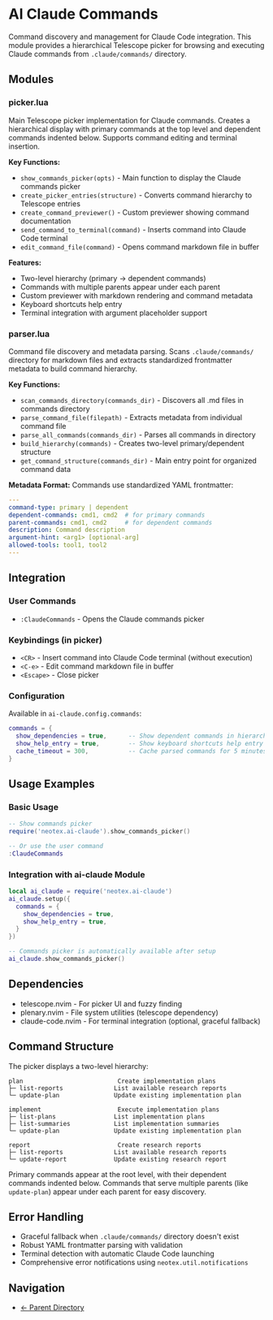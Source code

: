 # AI Claude Commands

Command discovery and management for Claude Code integration. This module provides a hierarchical Telescope picker for browsing and executing Claude commands from `.claude/commands/` directory.

## Modules

### picker.lua
Main Telescope picker implementation for Claude commands. Creates a hierarchical display with primary commands at the top level and dependent commands indented below. Supports command editing and terminal insertion.

**Key Functions:**
- `show_commands_picker(opts)` - Main function to display the Claude commands picker
- `create_picker_entries(structure)` - Converts command hierarchy to Telescope entries
- `create_command_previewer()` - Custom previewer showing command documentation
- `send_command_to_terminal(command)` - Inserts command into Claude Code terminal
- `edit_command_file(command)` - Opens command markdown file in buffer

**Features:**
- Two-level hierarchy (primary → dependent commands)
- Commands with multiple parents appear under each parent
- Custom previewer with markdown rendering and command metadata
- Keyboard shortcuts help entry
- Terminal integration with argument placeholder support

### parser.lua
Command file discovery and metadata parsing. Scans `.claude/commands/` directory for markdown files and extracts standardized frontmatter metadata to build command hierarchy.

**Key Functions:**
- `scan_commands_directory(commands_dir)` - Discovers all .md files in commands directory
- `parse_command_file(filepath)` - Extracts metadata from individual command file
- `parse_all_commands(commands_dir)` - Parses all commands in directory
- `build_hierarchy(commands)` - Creates two-level primary/dependent structure
- `get_command_structure(commands_dir)` - Main entry point for organized command data

**Metadata Format:**
Commands use standardized YAML frontmatter:
```yaml
---
command-type: primary | dependent
dependent-commands: cmd1, cmd2  # for primary commands
parent-commands: cmd1, cmd2     # for dependent commands
description: Command description
argument-hint: <arg1> [optional-arg]
allowed-tools: tool1, tool2
---
```

## Integration

### User Commands
- `:ClaudeCommands` - Opens the Claude commands picker

### Keybindings (in picker)
- `<CR>` - Insert command into Claude Code terminal (without execution)
- `<C-e>` - Edit command markdown file in buffer
- `<Escape>` - Close picker

### Configuration
Available in `ai-claude.config.commands`:
```lua
commands = {
  show_dependencies = true,      -- Show dependent commands in hierarchy
  show_help_entry = true,        -- Show keyboard shortcuts help entry
  cache_timeout = 300,           -- Cache parsed commands for 5 minutes
}
```

## Usage Examples

### Basic Usage
```lua
-- Show commands picker
require('neotex.ai-claude').show_commands_picker()

-- Or use the user command
:ClaudeCommands
```

### Integration with ai-claude Module
```lua
local ai_claude = require('neotex.ai-claude')
ai_claude.setup({
  commands = {
    show_dependencies = true,
    show_help_entry = true,
  }
})

-- Commands picker is automatically available after setup
ai_claude.show_commands_picker()
```

## Dependencies
- telescope.nvim - For picker UI and fuzzy finding
- plenary.nvim - File system utilities (telescope dependency)
- claude-code.nvim - For terminal integration (optional, graceful fallback)

## Command Structure

The picker displays a two-level hierarchy:

```
plan                          Create implementation plans
├─ list-reports              List available research reports
└─ update-plan               Update existing implementation plan

implement                     Execute implementation plans
├─ list-plans                List implementation plans
├─ list-summaries            List implementation summaries
└─ update-plan               Update existing implementation plan

report                        Create research reports
├─ list-reports              List available research reports
└─ update-report             Update existing research report
```

Primary commands appear at the root level, with their dependent commands indented below. Commands that serve multiple parents (like `update-plan`) appear under each parent for easy discovery.

## Error Handling
- Graceful fallback when `.claude/commands/` directory doesn't exist
- Robust YAML frontmatter parsing with validation
- Terminal detection with automatic Claude Code launching
- Comprehensive error notifications using `neotex.util.notifications`

## Navigation
- [← Parent Directory](../README.md)